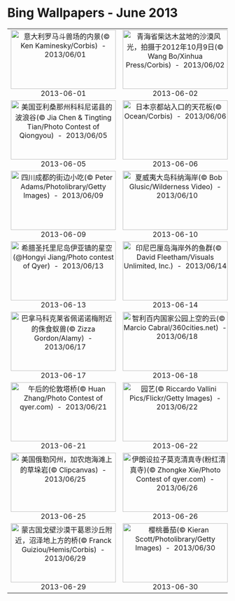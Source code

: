 # Bing Wallpapers - June 2013

| | | | |
|:-------------------------:|:-------------------------:|:-------------------------:|:-------------------------:|
| <a href="https://bing.ee123.net/img/cn/fhd/2013/06/01.jpg" target="_blank"><img src="https://bing.ee123.net/img/cn/fhd/2013/06/01.jpg" width="240" height="135" alt="意大利罗马斗兽场的内景(© Ken Kaminesky/Corbis)  -  2013/06/01" title="意大利罗马斗兽场的内景(© Ken Kaminesky/Corbis)  -  2013/06/01"></a><br>2013-06-01<br> | <a href="https://bing.ee123.net/img/cn/fhd/2013/06/02.jpg" target="_blank"><img src="https://bing.ee123.net/img/cn/fhd/2013/06/02.jpg" width="240" height="135" alt="青海省柴达木盆地的沙漠风光，拍摄于2012年10月9日(© Wang Bo/Xinhua Press/Corbis)  -  2013/06/02" title="青海省柴达木盆地的沙漠风光，拍摄于2012年10月9日(© Wang Bo/Xinhua Press/Corbis)  -  2013/06/02"></a><br>2013-06-02<br> | <a href="https://bing.ee123.net/img/cn/fhd/2013/06/03.jpg" target="_blank"><img src="https://bing.ee123.net/img/cn/fhd/2013/06/03.jpg" width="240" height="135" alt="不丹帕罗河谷上的虎穴寺(© Christian Kober/Getty Images)  -  2013/06/03" title="不丹帕罗河谷上的虎穴寺(© Christian Kober/Getty Images)  -  2013/06/03"></a><br>2013-06-03<br> | <a href="https://bing.ee123.net/img/cn/fhd/2013/06/04.jpg" target="_blank"><img src="https://bing.ee123.net/img/cn/fhd/2013/06/04.jpg" width="240" height="135" alt="西藏芒康，错落有致的景色(© Aldo Pavan/Lonely Planet Images/Getty Images)  -  2013/06/04" title="西藏芒康，错落有致的景色(© Aldo Pavan/Lonely Planet Images/Getty Images)  -  2013/06/04"></a><br>2013-06-04<br> |
| <a href="https://bing.ee123.net/img/cn/fhd/2013/06/05.jpg" target="_blank"><img src="https://bing.ee123.net/img/cn/fhd/2013/06/05.jpg" width="240" height="135" alt="美国亚利桑那州科科尼诺县的波浪谷(© Jia Chen & Tingting Tian/Photo Contest of Qiongyou)  -  2013/06/05" title="美国亚利桑那州科科尼诺县的波浪谷(© Jia Chen & Tingting Tian/Photo Contest of Qiongyou)  -  2013/06/05"></a><br>2013-06-05<br> | <a href="https://bing.ee123.net/img/cn/fhd/2013/06/06.jpg" target="_blank"><img src="https://bing.ee123.net/img/cn/fhd/2013/06/06.jpg" width="240" height="135" alt="日本京都站入口的天花板(© Ocean/Corbis)  -  2013/06/06" title="日本京都站入口的天花板(© Ocean/Corbis)  -  2013/06/06"></a><br>2013-06-06<br> | <a href="https://bing.ee123.net/img/cn/fhd/2013/06/07.jpg" target="_blank"><img src="https://bing.ee123.net/img/cn/fhd/2013/06/07.jpg" width="240" height="135" alt="得克萨斯大学奥斯汀分校布兰顿艺术博物馆，穿“毛线袜”的树(© Inga Spence/Alamy)  -  2013/06/07" title="得克萨斯大学奥斯汀分校布兰顿艺术博物馆，穿“毛线袜”的树(© Inga Spence/Alamy)  -  2013/06/07"></a><br>2013-06-07<br> | <a href="https://bing.ee123.net/img/cn/fhd/2013/06/08.jpg" target="_blank"><img src="https://bing.ee123.net/img/cn/fhd/2013/06/08.jpg" width="240" height="135" alt="河北草原，戏水的马群(© TCYuen/Flickr/Getty Images)  -  2013/06/08" title="河北草原，戏水的马群(© TCYuen/Flickr/Getty Images)  -  2013/06/08"></a><br>2013-06-08<br> |
| <a href="https://bing.ee123.net/img/cn/fhd/2013/06/09.jpg" target="_blank"><img src="https://bing.ee123.net/img/cn/fhd/2013/06/09.jpg" width="240" height="135" alt="四川成都的街边小吃(© Peter Adams/Photolibrary/Getty Images)  -  2013/06/09" title="四川成都的街边小吃(© Peter Adams/Photolibrary/Getty Images)  -  2013/06/09"></a><br>2013-06-09<br> | <a href="https://bing.ee123.net/img/cn/fhd/2013/06/10.jpg" target="_blank"><img src="https://bing.ee123.net/img/cn/fhd/2013/06/10.jpg" width="240" height="135" alt="夏威夷大岛科纳海岸(© Bob Glusic/Wilderness Video)  -  2013/06/10" title="夏威夷大岛科纳海岸(© Bob Glusic/Wilderness Video)  -  2013/06/10"></a><br>2013-06-10<br> | <a href="https://bing.ee123.net/img/cn/fhd/2013/06/11.jpg" target="_blank"><img src="https://bing.ee123.net/img/cn/fhd/2013/06/11.jpg" width="240" height="135" alt="广西柳州，端午赛龙舟(© Imaginechina/Corbis)  -  2013/06/11" title="广西柳州，端午赛龙舟(© Imaginechina/Corbis)  -  2013/06/11"></a><br>2013-06-11<br> | <a href="https://bing.ee123.net/img/cn/fhd/2013/06/12.jpg" target="_blank"><img src="https://bing.ee123.net/img/cn/fhd/2013/06/12.jpg" width="240" height="135" alt="一轮新月下，头戴斗笠的表演者(© Jonathan Kingston/National Geographic Society/Corbis)  -  2013/06/12" title="一轮新月下，头戴斗笠的表演者(© Jonathan Kingston/National Geographic Society/Corbis)  -  2013/06/12"></a><br>2013-06-12<br> |
| <a href="https://bing.ee123.net/img/cn/fhd/2013/06/13.jpg" target="_blank"><img src="https://bing.ee123.net/img/cn/fhd/2013/06/13.jpg" width="240" height="135" alt="希腊圣托里尼岛伊亚镇的星空(@Hongyi Jiang/Photo contest of Qyer)  -  2013/06/13" title="希腊圣托里尼岛伊亚镇的星空(@Hongyi Jiang/Photo contest of Qyer)  -  2013/06/13"></a><br>2013-06-13<br> | <a href="https://bing.ee123.net/img/cn/fhd/2013/06/14.jpg" target="_blank"><img src="https://bing.ee123.net/img/cn/fhd/2013/06/14.jpg" width="240" height="135" alt="印尼巴厘岛海岸外的鱼群(© David Fleetham/Visuals Unlimited, Inc.)  -  2013/06/14" title="印尼巴厘岛海岸外的鱼群(© David Fleetham/Visuals Unlimited, Inc.)  -  2013/06/14"></a><br>2013-06-14<br> | <a href="https://bing.ee123.net/img/cn/fhd/2013/06/15.jpg" target="_blank"><img src="https://bing.ee123.net/img/cn/fhd/2013/06/15.jpg" width="240" height="135" alt="正在用喙梳理毛发的成年帝企鹅和幼崽(© WILDLIFE GmbH/Alamy)  -  2013/06/15" title="正在用喙梳理毛发的成年帝企鹅和幼崽(© WILDLIFE GmbH/Alamy)  -  2013/06/15"></a><br>2013-06-15<br> | <a href="https://bing.ee123.net/img/cn/fhd/2013/06/16.jpg" target="_blank"><img src="https://bing.ee123.net/img/cn/fhd/2013/06/16.jpg" width="240" height="135" alt="内蒙古自治区莫尔道嘎风光(© View Stock/Getty Images)  -  2013/06/16" title="内蒙古自治区莫尔道嘎风光(© View Stock/Getty Images)  -  2013/06/16"></a><br>2013-06-16<br> |
| <a href="https://bing.ee123.net/img/cn/fhd/2013/06/17.jpg" target="_blank"><img src="https://bing.ee123.net/img/cn/fhd/2013/06/17.jpg" width="240" height="135" alt="巴拿马科克莱省佩诺诺梅附近的侏食蚁兽(© Zizza Gordon/Alamy)  -  2013/06/17" title="巴拿马科克莱省佩诺诺梅附近的侏食蚁兽(© Zizza Gordon/Alamy)  -  2013/06/17"></a><br>2013-06-17<br> | <a href="https://bing.ee123.net/img/cn/fhd/2013/06/18.jpg" target="_blank"><img src="https://bing.ee123.net/img/cn/fhd/2013/06/18.jpg" width="240" height="135" alt="智利百内国家公园上空的云(© Marcio Cabral/360cities.net)  -  2013/06/18" title="智利百内国家公园上空的云(© Marcio Cabral/360cities.net)  -  2013/06/18"></a><br>2013-06-18<br> | <a href="https://bing.ee123.net/img/cn/fhd/2013/06/19.jpg" target="_blank"><img src="https://bing.ee123.net/img/cn/fhd/2013/06/19.jpg" width="240" height="135" alt="日落时分，马六甲海峡边的清真寺(© Xiao Yang/Photo Contest of qyer.com)  -  2013/06/19" title="日落时分，马六甲海峡边的清真寺(© Xiao Yang/Photo Contest of qyer.com)  -  2013/06/19"></a><br>2013-06-19<br> | <a href="https://bing.ee123.net/img/cn/fhd/2013/06/20.jpg" target="_blank"><img src="https://bing.ee123.net/img/cn/fhd/2013/06/20.jpg" width="240" height="135" alt="西班牙巴塞罗那，加泰罗尼亚音乐厅的彩绘玻璃天花板(© Ocean/Corbis)  -  2013/06/20" title="西班牙巴塞罗那，加泰罗尼亚音乐厅的彩绘玻璃天花板(© Ocean/Corbis)  -  2013/06/20"></a><br>2013-06-20<br> |
| <a href="https://bing.ee123.net/img/cn/fhd/2013/06/21.jpg" target="_blank"><img src="https://bing.ee123.net/img/cn/fhd/2013/06/21.jpg" width="240" height="135" alt="午后的伦敦塔桥(© Huan Zhang/Photo Contest of qyer.com)  -  2013/06/21" title="午后的伦敦塔桥(© Huan Zhang/Photo Contest of qyer.com)  -  2013/06/21"></a><br>2013-06-21<br> | <a href="https://bing.ee123.net/img/cn/fhd/2013/06/22.jpg" target="_blank"><img src="https://bing.ee123.net/img/cn/fhd/2013/06/22.jpg" width="240" height="135" alt="园艺(© Riccardo Vallini Pics/Flickr/Getty Images)  -  2013/06/22" title="园艺(© Riccardo Vallini Pics/Flickr/Getty Images)  -  2013/06/22"></a><br>2013-06-22<br> | <a href="https://bing.ee123.net/img/cn/fhd/2013/06/23.jpg" target="_blank"><img src="https://bing.ee123.net/img/cn/fhd/2013/06/23.jpg" width="240" height="135" alt="北京东华门夜市，小吃摊上的水果串(© Photographers Choice/PNC/Getty Images)  -  2013/06/23" title="北京东华门夜市，小吃摊上的水果串(© Photographers Choice/PNC/Getty Images)  -  2013/06/23"></a><br>2013-06-23<br> | <a href="https://bing.ee123.net/img/cn/fhd/2013/06/24.jpg" target="_blank"><img src="https://bing.ee123.net/img/cn/fhd/2013/06/24.jpg" width="240" height="135" alt="阿拉斯加的彩虹(© Chenxi Wang/Photo Contest of qyer.com)  -  2013/06/24" title="阿拉斯加的彩虹(© Chenxi Wang/Photo Contest of qyer.com)  -  2013/06/24"></a><br>2013-06-24<br> |
| <a href="https://bing.ee123.net/img/cn/fhd/2013/06/25.jpg" target="_blank"><img src="https://bing.ee123.net/img/cn/fhd/2013/06/25.jpg" width="240" height="135" alt="美国俄勒冈州，加农炮海滩上的草垛岩(© Clipcanvas)  -  2013/06/25" title="美国俄勒冈州，加农炮海滩上的草垛岩(© Clipcanvas)  -  2013/06/25"></a><br>2013-06-25<br> | <a href="https://bing.ee123.net/img/cn/fhd/2013/06/26.jpg" target="_blank"><img src="https://bing.ee123.net/img/cn/fhd/2013/06/26.jpg" width="240" height="135" alt="伊朗设拉子莫克清真寺(粉红清真寺)(© Zhongke Xie/Photo Contest of qyer.com)  -  2013/06/26" title="伊朗设拉子莫克清真寺(粉红清真寺)(© Zhongke Xie/Photo Contest of qyer.com)  -  2013/06/26"></a><br>2013-06-26<br> | <a href="https://bing.ee123.net/img/cn/fhd/2013/06/27.jpg" target="_blank"><img src="https://bing.ee123.net/img/cn/fhd/2013/06/27.jpg" width="240" height="135" alt="加拿大魁北克省，博纳旺蒂尔岛与皮尔斯山岩国家公园中的北方塘鹅(© Arthur Morris/Corbis)  -  2013/06/27" title="加拿大魁北克省，博纳旺蒂尔岛与皮尔斯山岩国家公园中的北方塘鹅(© Arthur Morris/Corbis)  -  2013/06/27"></a><br>2013-06-27<br> | <a href="https://bing.ee123.net/img/cn/fhd/2013/06/28.jpg" target="_blank"><img src="https://bing.ee123.net/img/cn/fhd/2013/06/28.jpg" width="240" height="135" alt="内蒙古自治区清晨的第一道曙光(© Phoenix Wang/Flickr/Getty Images)  -  2013/06/28" title="内蒙古自治区清晨的第一道曙光(© Phoenix Wang/Flickr/Getty Images)  -  2013/06/28"></a><br>2013-06-28<br> |
| <a href="https://bing.ee123.net/img/cn/fhd/2013/06/29.jpg" target="_blank"><img src="https://bing.ee123.net/img/cn/fhd/2013/06/29.jpg" width="240" height="135" alt="蒙古国戈壁沙漠干葛恩沙丘附近，沼泽地上方的桥(© Franck Guiziou/Hemis/Corbis)  -  2013/06/29" title="蒙古国戈壁沙漠干葛恩沙丘附近，沼泽地上方的桥(© Franck Guiziou/Hemis/Corbis)  -  2013/06/29"></a><br>2013-06-29<br> | <a href="https://bing.ee123.net/img/cn/fhd/2013/06/30.jpg" target="_blank"><img src="https://bing.ee123.net/img/cn/fhd/2013/06/30.jpg" width="240" height="135" alt="樱桃番茄(© Kieran Scott/Photolibrary/Getty Images)  -  2013/06/30" title="樱桃番茄(© Kieran Scott/Photolibrary/Getty Images)  -  2013/06/30"></a><br>2013-06-30<br> |  |  |
